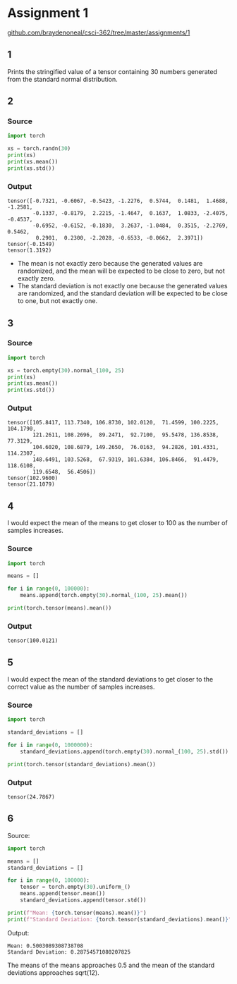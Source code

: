 <a id="top"></a>

# Assignment 1

[github.com/braydenoneal/csci-362/tree/master/assignments/1](https://github.com/braydenoneal/csci-362/tree/master/assignments/1#top)

## 1

Prints the stringified value of a tensor containing 30 numbers generated from the standard normal distribution.

## 2

### Source

```python
import torch

xs = torch.randn(30)
print(xs)
print(xs.mean())
print(xs.std())
```

### Output

```
tensor([-0.7321, -0.6067, -0.5423, -1.2276,  0.5744,  0.1481,  1.4688, -1.2581,
        -0.1337, -0.8179,  2.2215, -1.4647,  0.1637,  1.0833, -2.4075, -0.4537,
        -0.6952, -0.6152, -0.1830,  3.2637, -1.0484,  0.3515, -2.2769,  0.5462,
         0.2901,  0.2300, -2.2028, -0.6533, -0.0662,  2.3971])
tensor(-0.1549)
tensor(1.3192)
```

* The mean is not exactly zero because the generated values are randomized, and the mean will be expected to be close to zero, but not exactly zero.
* The standard deviation is not exactly one because the generated values are randomized, and the standard deviation will be expected to be close to one, but not exactly one.

## 3

### Source

```python
import torch

xs = torch.empty(30).normal_(100, 25)
print(xs)
print(xs.mean())
print(xs.std())
```

### Output

```
tensor([105.8417, 113.7340, 106.8730, 102.0120,  71.4599, 100.2225, 104.1790,
        121.2611, 108.2696,  89.2471,  92.7100,  95.5478, 136.8538,  77.3129,
        104.6020, 108.6879, 149.2650,  76.0163,  94.2826, 101.4331, 114.2307,
        148.6491, 103.5268,  67.9319, 101.6384, 106.8466,  91.4479, 118.6108,
        119.6548,  56.4506])
tensor(102.9600)
tensor(21.1079)
```

## 4

I would expect the mean of the means to get closer to 100 as the number of samples increases.

### Source

```python
import torch

means = []

for i in range(0, 100000):
    means.append(torch.empty(30).normal_(100, 25).mean())

print(torch.tensor(means).mean())
```

### Output

```
tensor(100.0121)
```

## 5

I would expect the mean of the standard deviations to get closer to the correct value as the number of samples increases.

### Source

```python
import torch

standard_deviations = []

for i in range(0, 1000000):
    standard_deviations.append(torch.empty(30).normal_(100, 25).std())

print(torch.tensor(standard_deviations).mean())
```

### Output

```
tensor(24.7867)
```

## 6

Source:

```python
import torch

means = []
standard_deviations = []

for i in range(0, 100000):
    tensor = torch.empty(30).uniform_()
    means.append(tensor.mean())
    standard_deviations.append(tensor.std())

print(f"Mean: {torch.tensor(means).mean()}")
print(f"Standard Deviation: {torch.tensor(standard_deviations).mean()}")
```

Output:
```
Mean: 0.5003089308738708
Standard Deviation: 0.28754571080207825
```

The means of the means approaches 0.5 and the mean of the standard deviations approaches sqrt(12).
